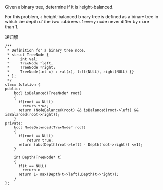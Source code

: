 Given a binary tree, determine if it is height-balanced.

For this problem, a height-balanced binary tree is defined as a binary tree in which the depth of the two subtrees of every node never differ by more than 1.


递归解
```
/**
 * Definition for a binary tree node.
 * struct TreeNode {
 *     int val;
 *     TreeNode *left;
 *     TreeNode *right;
 *     TreeNode(int x) : val(x), left(NULL), right(NULL) {}
 * };
 */
class Solution {
public:
    bool isBalanced(TreeNode* root) 
    {
      if(root == NULL)
        return true;
      return (NodeBalanced(root) && isBalanced(root->left) && isBalanced(root->right));
    }
private: 
    bool NodeBalanced(TreeNode* root)
    {
      if(root == NULL)
          return true;
      return (abs(Depth(root->left) - Depth(root->right)) <=1);
    }

    int Depth(TreeNode* t)
    {
      if(t == NULL)
        return 0;
      return 1+ max(Depth(t->left),Depth(t->right));
    }
};
```